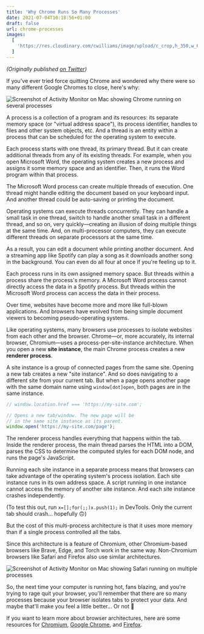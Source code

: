 ```yaml
---
title: 'Why Chrome Runs So Many Processes'
date: 2021-07-04T10:18:56+01:00
draft: false
url: chrome-processes
images:
  [
    'https://res.cloudinary.com/cwilliams/image/upload/c_crop,h_350,w_670,x_0/v1625394129/Blog/E4ubeZxWQAE8JdE.jpg',
  ]
---
```


_(Originally published [on Twitter](https://twitter.com/ChidiWilliams__/status/1408401252090798081))_

If you've ever tried force quitting Chrome and wondered why there were so many different Google Chromes to close, here's why:

![Screenshot of Activity Monitor on Mac showing Chrome running on several processes](https://res.cloudinary.com/cwilliams/image/upload/c_scale,w_750/v1625394129/Blog/E4ubeZxWQAE8JdE.jpg)

A process is a collection of a program and its resources: its separate memory space (or "virtual address space"), its process identifier, handles to files and other system objects, etc. And a thread is an entity within a process that can be scheduled for the operating system to execute.

Each process starts with one thread, its primary thread. But it can create additional threads from any of its existing threads. For example, when you open Microsoft Word, the operating system creates a new process and assigns it some memory space and an identifier. Then, it runs the Word program within that process.

The Microsoft Word process can create multiple threads of execution. One thread might handle editing the document based on your keyboard input. And another thread could be auto-saving or printing the document.

Operating systems can execute threads concurrently. They can handle a small task in one thread, switch to handle another small task in a different thread, and so on, very quickly—creating an illusion of doing multiple things at the same time. And, on multi-processor computers, they can execute different threads on separate processors at the same time.

As a result, you can edit a document while printing another document. And a streaming app like Spotify can play a song as it downloads another song in the background. You can even do all four at once if you're feeling up to it.

Each process runs in its own assigned memory space. But threads within a process share the process's memory. A Microsoft Word process cannot directly access the data in a Spotify process. But threads within the Microsoft Word process can access the data in their process.

Over time, websites have become more and more like full-blown applications. And browsers have evolved from being simple document viewers to becoming pseudo-operating systems.

Like operating systems, many browsers use processes to isolate websites from each other and the browser. Chrome—or, more accurately, its internal browser, Chromium—uses a process-per-site-instance architecture. When you open a new **site instance**, the main Chrome process creates a new **renderer process**.

A site instance is a group of connected pages from the same site. Opening a new tab creates a new "site instance". And so does navigating to a different site from your current tab. But when a page opens another page with the same domain name using `window[dot]open`, both pages are in the same instance.

```js
// window.location.href === 'https://my-site.com';

// Opens a new tab/window. The new page will be
// in the same site instance as its parent.
window.open('https://my-site.com/page');
```

The renderer process handles everything that happens within the tab. Inside the renderer process, the main thread parses the HTML into a DOM, parses the CSS to determine the computed styles for each DOM node, and runs the page's JavaScript.

Running each site instance in a separate process means that browsers can take advantage of the operating system's process isolation. Each site instance runs in its own address space. A script running in one instance cannot access the memory of another site instance. And each site instance crashes independently.

(To test this out, run `x=[];for(;;)x.push(1);` in DevTools. Only the current tab should crash... hopefully 🙃)

But the cost of this multi-process architecture is that it uses more memory than if a single process controlled all the tabs.

Since this architecture is a feature of Chromium, other Chromium-based browsers like Brave, Edge, and Torch work in the same way. Non-Chromium browsers like Safari and Firefox also use similar architectures.

![Screenshot of Activity Monitor on Mac showing Safari running on multiple processes](https://res.cloudinary.com/cwilliams/image/upload/c_scale,w_750/v1625394255/Blog/E4uiAUpWUAQUGeN.jpg)

So, the next time your computer is running hot, fans blazing, and you're trying to rage quit your browser, you'll remember that there are so many processes because your browser isolates tabs to protect your data. And maybe that'll make you feel a little better... Or not 👀

If you want to learn more about browser architectures, here are some resources for [Chromium](https://chromium.org/developers/design-documents/multi-process-architecture), [Google Chrome](https://developers.google.com/web/updates/2018/09/inside-browser-part1), and [Firefox](https://extremetech.com/internet/250930-firefox-54-finally-supports-multithreading-claims-higher-ram-efficiency-chrome).
